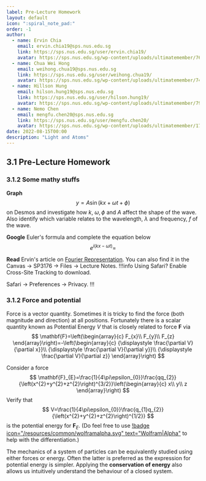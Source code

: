 ```yaml
---
label: Pre-Lecture Homework
layout: default
icon: ":spiral_note_pad:"
order: -1
author:
  - name: Ervin Chia
    email: ervin.chia19@sps.nus.edu.sg
    link: https://sps.nus.edu.sg/user/ervin.chia19/
    avatar: https://sps.nus.edu.sg/wp-content/uploads/ultimatemember/76/profile_photo-190x190.jpg?1660521922
  - name: Chua Wei Hong
    email: weihong.chua19@sps.nus.edu.sg
    link: https://sps.nus.edu.sg/user/weihong.chua19/
    avatar: https://sps.nus.edu.sg/wp-content/uploads/ultimatemember/74/profile_photo-190x190.jpg?1660522020
  - name: Hillson Hung
    email: hilson.hung19@sps.nus.edu.sg
    link: https://sps.nus.edu.sg/user/hilson.hung19/
    avatar: https://sps.nus.edu.sg/wp-content/uploads/ultimatemember/79/profile_photo-190x190.jpg?1660522020
  - name: Nemo Chen
    email: mengfu.chen20@sps.nus.edu.sg
    link: https://sps.nus.edu.sg/user/mengfu.chen20/
    avatar: https://sps.nus.edu.sg/wp-content/uploads/ultimatemember/172/profile_photo-190x190.jpg?1660521984
date: 2022-08-15T00:00
description: "Light and Atoms"
---
```


## 3.1 Pre-Lecture Homework

### 3.1.2 Some mathy stuffs

**Graph** 
$$
y=A\sin(kx+\omega t+\phi)
$$
on Desmos and investigate how $k$, $\omega,\phi$ and $A$ affect
the shape of the wave. Also identify which variable relates to the
wavelength, $\lambda$ and frequency, $f$ of the wave.



**Google** Euler's formula and complete the equation below
$$
e^{i(kx-\omega t)}=
$$

**Read** Ervin's article on [Fourier Representation](fourier_representation.html). 
You can also find it in the Canvas $\rightarrow$ SP3176 $\rightarrow$ Files $\rightarrow$ Lecture Notes.
!!!info Using Safari?
Enable Cross-Site Tracking to download.

Safari $\rightarrow$ Preferences $\rightarrow$ Privacy.
!!!

### 3.1.2 Force and potential

Force is a vector quantity. Sometimes it is tricky to find the force
(both magnitude and direction) at all positions. Fortunately there
is a scalar quantity known as Potential Energy $V$ that is closely
related to force $\mathbf{F}$ via
$$
\mathbf{F}=\left(\begin{array}{c}
F_{x}\\
F_{y}\\
F_{z}
\end{array}\right)=-\left(\begin{array}{c}
{\displaystyle \frac{\partial V}{\partial x}}\\
{\displaystyle \frac{\partial V}{\partial y}}\\
{\displaystyle \frac{\partial V}{\partial z}}
\end{array}\right)
$$

Consider a force 
$$
\mathbf{F}_{E}=\frac{1}{4\pi\epsilon_{0}}\frac{qq_{2}}{\left(x^{2}+y^{2}+z^{2}\right)^{3/2}}\left(\begin{array}{c}
x\\
y\\
z
\end{array}\right)
$$
Verify that 
$$
V=\frac{1}{4\pi\epsilon_{0}}\frac{q_{1}q_{2}}{\left(x^{2}+y^{2}+z^{2}\right)^{1/2}}
$$
is the potential energy for $\mathbf{F}_{E}$.
(Do feel free to use [!badge icon="/resources/common/wolframalpha.svg" text="Wolfram|Alpha"](https://wolframalpha.com) to help with
the differentiation.)

The mechanics of a system of particles can be equivalently studied
using either forces or energy. Often the latter is preferred as the
expression for potential energy is simpler. Applying the **conservation
of energy** also allows us intuitively understand the behaviour of
a closed system. 
